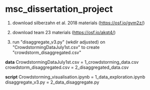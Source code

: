# msc_dissertation_project
 
1) download silberzahn et al. 2018 materials (https://osf.io/gvm2z/)
2) download team 23 materials (https://osf.io/akqt4/)

3) run "disaggregate_v3.py" (wkdir adjusted) on "CrowdstormingDataJuly1st.csv" to create "crowdstorm_disaggregated.csv"


__data__
CrowdstormingDataJuly1st.csv = 1_crowdstorming_data.csv
crowdstorm_disaggregated.csv = 2_disaggregated_data.csv


__script__
Crowdstorming_visualisation.ipynb = 1_data_exploration.ipynb
disaggregate_v3.py = 2_data_disaggregate.py

